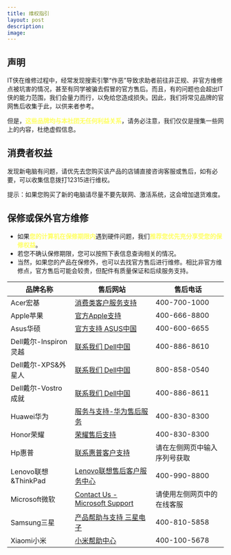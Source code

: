 ```yaml
---
title: 维权指引
layout: post
description: 
image: 
---
```


## 声明

IT侠在维修过程中，经常发现搜索引擎“作恶”导致求助者前往非正规、非官方维修点被坑害的情况，甚至有同学被骗去假冒的官方售后。而且，有的问题也会超出IT侠的能力范围，我们会量力而行，以免给您造成损失。因此，我们将常见品牌的官网售后收集于此，以供来者参考。

但是，<text style="color: rgb(255, 255, 97); font-weight: bold;">这些品牌均与本社团无任何利益关系</text>，请务必注意，我们仅仅是搜集一些网上的内容，杜绝虚假信息。

## 消费者权益

发现新电脑有问题，请优先去您购买该产品的店铺直接咨询客服或售后，如有必要，可以收集信息拨打12315进行维权。

提示：如果您购买了新的电脑请尽量不要先联网、激活系统，这会增加退货难度。

## 保修或保外官方维修

- 如果<text style="color: rgb(255, 255, 97); font-weight: bold;">您的计算机在保修期限内</text>遇到硬件问题，我们<text style="color: rgb(255, 255, 97); font-weight: bold;">推荐您优先充分享受您的保修权益</text>。
- 若您不确认保修期限，您可以按照下表信息查询相关的情况。
- 当然，如果您的产品在保修外，也可以去找官方售后进行维修。相比非官方维修点，官方售后可能会较贵，但配件有质量保证和后续服务支持。

| 品牌名称 | 售后网站 | 售后电话 |
| --- | --- | --- |
| Acer宏基 | [消费类客户服务支持](https://www.acer.com.cn/support.html?type=1) | 400-700-1000 |
| Apple苹果 | [官方Apple支持](https://support.apple.com/zh-cn) | 400-666-8800 |
| Asus华硕 | [官方支持 ASUS中国](https://www.asus.com.cn/support/CallUs) | 400-600-6655 |
| Dell戴尔-Inspiron灵越 | [联系我们 Dell中国](https://www.dell.com/support/incidents-online/cn/zh/cnbsd1/contactus/Dynamic?lwp=rt) | 400-886-8610  |
| Dell戴尔-XPS&外星人 | [联系我们 Dell中国](https://www.dell.com/support/incidents-online/cn/zh/cnbsd1/contactus/Dynamic?lwp=rt) | 800-858-0540 |
| Dell戴尔-Vostro成就 | [联系我们 Dell中国](https://www.dell.com/support/incidents-online/cn/zh/cnbsd1/contactus/Dynamic?lwp=rt) | 400-886-8611 |
| Huawei华为 | [服务与支持-华为售后服务](https://consumer.huawei.com/cn/support/) | 400-830-8300 |
| Honor荣耀 | [荣耀售后支持](https://www.honor.cn/support/) | 400-830-8300 |
| Hp惠普 | [联系惠普客户支持](https://support.hp.com/cn-zh/contact/laptops) | 请在左侧网页中输入序列号获取 |
| Lenovo联想&ThinkPad | [Lenovo联想售后客户服务中心](https://newsupport.lenovo.com.cn/) | 400-990-8800 |
| Microsoft微软 | [Contact Us - Microsoft Support](https://support.microsoft.com/zh-cn/contactus/) | 请使用左侧网页中的在线客服 |
| Samsung三星 | [产品帮助与支持 三星电子](https://www.samsung.com/cn/support/) | 400-810-5858 |
| Xiaomi小米 | [小米帮助中心](https://www.mi.com/service) | 400-100-5678 |
